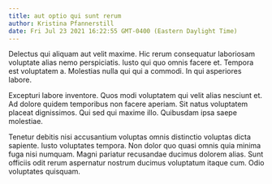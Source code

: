 ```yaml
---
title: aut optio qui sunt rerum
author: Kristina Pfannerstill
date: Fri Jul 23 2021 16:22:55 GMT-0400 (Eastern Daylight Time)
---
```

Delectus qui aliquam aut velit maxime. Hic rerum consequatur laboriosam voluptate alias nemo perspiciatis. Iusto qui quo omnis facere et. Tempora est voluptatem a. Molestias nulla qui qui a commodi. In qui asperiores labore.

 Excepturi labore inventore. Quos modi voluptatem qui velit alias nesciunt et. Ad dolore quidem temporibus non facere aperiam. Sit natus voluptatem placeat dignissimos. Qui sed qui maxime illo. Quibusdam ipsa saepe molestiae.

 Tenetur debitis nisi accusantium voluptas omnis distinctio voluptas dicta sapiente. Iusto voluptates tempora. Non dolor quo quasi omnis quia minima fuga nisi numquam. Magni pariatur recusandae ducimus dolorem alias. Sunt officiis odit rerum aspernatur nostrum ducimus voluptatum itaque cum. Odio voluptates quisquam.
